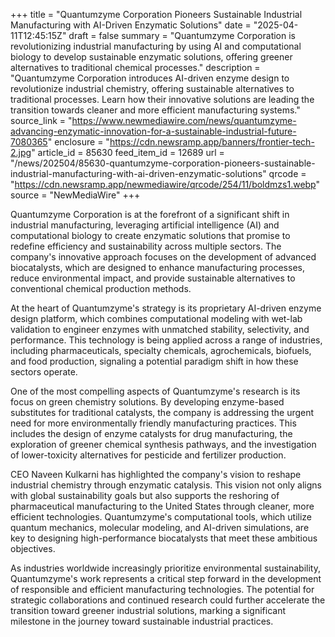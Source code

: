 +++
title = "Quantumzyme Corporation Pioneers Sustainable Industrial Manufacturing with AI-Driven Enzymatic Solutions"
date = "2025-04-11T12:45:15Z"
draft = false
summary = "Quantumzyme Corporation is revolutionizing industrial manufacturing by using AI and computational biology to develop sustainable enzymatic solutions, offering greener alternatives to traditional chemical processes."
description = "Quantumzyme Corporation introduces AI-driven enzyme design to revolutionize industrial chemistry, offering sustainable alternatives to traditional processes. Learn how their innovative solutions are leading the transition towards cleaner and more efficient manufacturing systems."
source_link = "https://www.newmediawire.com/news/quantumzyme-advancing-enzymatic-innovation-for-a-sustainable-industrial-future-7080365"
enclosure = "https://cdn.newsramp.app/banners/frontier-tech-2.jpg"
article_id = 85630
feed_item_id = 12689
url = "/news/202504/85630-quantumzyme-corporation-pioneers-sustainable-industrial-manufacturing-with-ai-driven-enzymatic-solutions"
qrcode = "https://cdn.newsramp.app/newmediawire/qrcode/254/11/boldmzs1.webp"
source = "NewMediaWire"
+++

<p>Quantumzyme Corporation is at the forefront of a significant shift in industrial manufacturing, leveraging artificial intelligence (AI) and computational biology to create enzymatic solutions that promise to redefine efficiency and sustainability across multiple sectors. The company's innovative approach focuses on the development of advanced biocatalysts, which are designed to enhance manufacturing processes, reduce environmental impact, and provide sustainable alternatives to conventional chemical production methods.</p><p>At the heart of Quantumzyme's strategy is its proprietary AI-driven enzyme design platform, which combines computational modeling with wet-lab validation to engineer enzymes with unmatched stability, selectivity, and performance. This technology is being applied across a range of industries, including pharmaceuticals, specialty chemicals, agrochemicals, biofuels, and food production, signaling a potential paradigm shift in how these sectors operate.</p><p>One of the most compelling aspects of Quantumzyme's research is its focus on green chemistry solutions. By developing enzyme-based substitutes for traditional catalysts, the company is addressing the urgent need for more environmentally friendly manufacturing practices. This includes the design of enzyme catalysts for drug manufacturing, the exploration of greener chemical synthesis pathways, and the investigation of lower-toxicity alternatives for pesticide and fertilizer production.</p><p>CEO Naveen Kulkarni has highlighted the company's vision to reshape industrial chemistry through enzymatic catalysis. This vision not only aligns with global sustainability goals but also supports the reshoring of pharmaceutical manufacturing to the United States through cleaner, more efficient technologies. Quantumzyme's computational tools, which utilize quantum mechanics, molecular modeling, and AI-driven simulations, are key to designing high-performance biocatalysts that meet these ambitious objectives.</p><p>As industries worldwide increasingly prioritize environmental sustainability, Quantumzyme's work represents a critical step forward in the development of responsible and efficient manufacturing technologies. The potential for strategic collaborations and continued research could further accelerate the transition toward greener industrial solutions, marking a significant milestone in the journey toward sustainable industrial practices.</p>